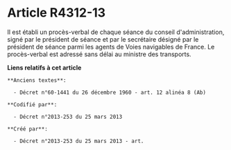 # Article R4312-13

Il est établi un procès-verbal de chaque séance du conseil d'administration, signé par le président de séance et par le
secrétaire désigné par le président de séance parmi les agents de Voies navigables de France. Le procès-verbal est adressé
sans délai au ministre des transports.

**Liens relatifs à cet article**

	**Anciens textes**:

	  - Décret n°60-1441 du 26 décembre 1960 - art. 12 alinéa 8 (Ab)

	**Codifié par**:

	  - Décret n°2013-253 du 25 mars 2013

	**Créé par**:

	  - Décret n°2013-253 du 25 mars 2013 - art.

